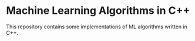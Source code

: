 # Machine Learning Algorithms in C++

This repository contains some implementations of ML algorithms written in C++.
